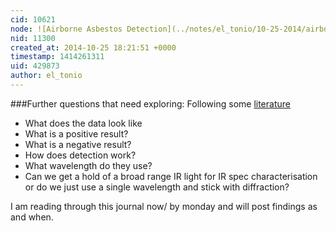 ```yaml
---
cid: 10621
node: ![Airborne Asbestos Detection](../notes/el_tonio/10-25-2014/airborne-asbestos-detection)
nid: 11300
created_at: 2014-10-25 18:21:51 +0000
timestamp: 1414261311
uid: 429873
author: el_tonio
---
```


###Further questions that need exploring:
Following some [literature](http://www.opticsinfobase.org/oe/abstract.cfm?uri=oe-21-9-11356)
* What does the data look like
* What is a positive result?
* What is a negative result?
* How does detection work?
* What wavelength do they use?
* Can we get a hold of a broad range IR light for IR spec characterisation or do we just use a single wavelength and stick with diffraction?

I am reading through this journal now/ by monday and will post findings as and when.